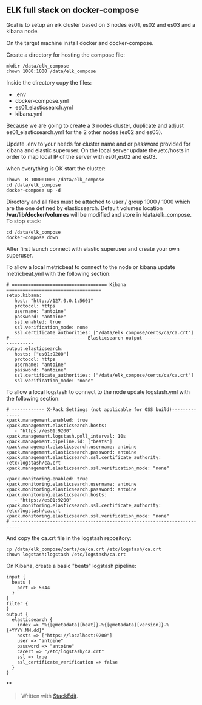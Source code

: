 ## ELK full stack on docker-compose

Goal is to setup an elk cluster based on 3 nodes es01, es02 and es03 and a kibana node.

On the target machine install docker and docker-compose.

Create a directory for hosting the compose file:

    mkdir /data/elk_compose
    chown 1000:1000 /data/elk_compose

Inside the directory copy the files:
 - .env 
 - docker-compose.yml 
 - es01_elasticsearch.yml
 - kibana.yml

Because we are going to create a 3 nodes cluster, duplicate and adjust es01_elasticsearch.yml for the 2 other nodes (es02 and es03).

Update .env to your needs for cluster name and or password provided for kibana and elastic superuser.
On the local server update the /etc/hosts in order to map local IP of the server with es01,es02 and es03.

when everything is OK start the cluster:

    chown -R 1000:1000 /data/elk_compose
    cd /data/elk_compose
    docker-compose up -d

Directory and all files must be attached to user / group 1000 / 1000 which are the one defined by elasticsearch.
Default volumes location **/var/lib/docker/volumes** will be modified and store in /data/elk_compose.
To stop stack:

    cd /data/elk_compose
    docker-compose down

After first launch connect with elastic superuser and create your own superuser.

To allow a local metricbeat to connect to the node or kibana update metricbeat.yml with the following section:

    # =================================== Kibana ===================================
    setup.kibana:
       host: "http://127.0.0.1:5601"
       protocol: https
       username: "antoine"
       password: "antoine"
       ssl.enabled: true
       ssl.verification_mode: none
       ssl.certificate_authorities: ["/data/elk_compose/certs/ca/ca.crt"]
    #---------------------------- Elasticsearch output -----------------------------
    output.elasticsearch:
       hosts: ["es01:9200"]
       protocol: https
       username: "antoine"
       password: "antoine"
       ssl.certificate_authorities: ["/data/elk_compose/certs/ca/ca.crt"]
       ssl.verification_mode: "none"
    
To allow a local logstash to connect to the node update logstash.yml with the following section:

    # ------------ X-Pack Settings (not applicable for OSS build)--------------
    xpack.management.enabled: true
    xpack.management.elasticsearch.hosts:
       - "https://es01:9200"
    xpack.management.logstash.poll_interval: 10s
    xpack.management.pipeline.id: ["beats"]
    xpack.management.elasticsearch.username: antoine
    xpack.management.elasticsearch.password: antoine
    xpack.management.elasticsearch.ssl.certificate_authority: /etc/logstash/ca.crt
    xpack.management.elasticsearch.ssl.verification_mode: "none"
    
    xpack.monitoring.enabled: true
    xpack.monitoring.elasticsearch.username: antoine
    xpack.monitoring.elasticsearch.password: antoine
    xpack.monitoring.elasticsearch.hosts:
       - "https://es01:9200"
    xpack.monitoring.elasticsearch.ssl.certificate_authority: /etc/logstash/ca.crt
    xpack.monitoring.elasticsearch.ssl.verification_mode: "none"
    # -------------------------------------------------------------------------

And copy the ca.crt file in the logstash repository:

    cp /data/elk_compose/certs/ca/ca.crt /etc/logstash/ca.crt
    chown logstash:logstash /etc/logstash/ca.crt

On Kibana, create a basic "beats" logstash pipeline:

    input {
      beats {
        port => 5044
      }
    }
    filter {
    }    
    output {
      elasticsearch {
        index => "%{[@metadata][beat]}-%{[@metadata][version]}-%{+YYYY.MM.dd}"
        hosts => ["https://localhost:9200"]
        user => "antoine"
        password => "antoine"
        cacert => "/etc/logstash/ca.crt"
        ssl => true
        ssl_certificate_verification => false
      }
    }

**


> Written with [StackEdit](https://stackedit.io/).
